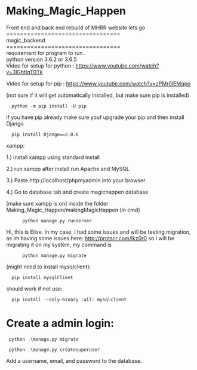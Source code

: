 # Making_Magic_Happen<br>
Front end and back end rebuild of MHRR website lets go<br>
=================================<br>
magic_backend<br>
=================================<br>
requirement for program to run.. <br>
python version 3.6.2 or 3.6.5 <br>
Video for setup for python :
    https://www.youtube.com/watch?v=3lGhtIqT0Tk
  
  
Video for setup for pip :
    https://www.youtube.com/watch?v=zPMr0lEMqpo  
  
(not sure if it will get automatically installed, but make sure pip is installed) 


      python -m pip install -U pip 


if you have pip already make sure youf upgrade your pip and then install Django 

      pip install Django==2.0.6


xampp:


1.) install xampp using standard install

2.) run xampp after install run Apache and MySQL

3.) Paste http://localhost/phpmyadmin into your browser

4.) Go to database tab and create magichappen database

 [make sure xampp is on] 
inside the folder Making_Magic_Happen/makingMagicHappen (in cmd) 

          python manage.py runserver
          
Hi, this is Elise. In my case, I had some issues and will be testing migration, as im having some issues here:
http://prntscr.com/lkz0r0
so I will be migrating it on my system, my command is

          python manage.py migrate


(might need to install mysqlclient):


      pip install mysqlClient 


should work if not use:


      pip install --only-binary :all: mysqlclient
      
# Create a admin login:

     python .\manage.py migrate

     python .\manage.py createsuperuser 
     
 Add a username, email, and password to the database.
     


